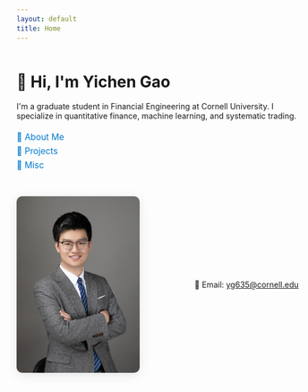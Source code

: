 ```yaml
---
layout: default
title: Home
---
```


<style>
.intro-container {
  display: flex;
  align-items: center;
  justify-content: space-between;
  gap: 40px;
  margin-bottom: 30px;
  flex-wrap: wrap;
}

.intro-text {
  flex: 1;
  min-width: 250px;
}

.intro-image {
  flex-shrink: 0;
  border-radius: 10px;
  box-shadow: 0 4px 20px rgba(0,0,0,0.1);
  max-width: 220px;
}

.links {
  margin-top: 20px;
  font-size: 1.1em;
}

.links a {
  display: block;
  margin: 6px 0;
  color: #007acc;
  text-decoration: none;
}

.links a:hover {
  text-decoration: underline;
}
</style>

<div class="intro-container">
  <div class="intro-text">
    <h1>👋 Hi, I'm <strong>Yichen Gao</strong></h1>
    <p>
      I'm a graduate student in Financial Engineering at Cornell University.  
      I specialize in quantitative finance, machine learning, and systematic trading.
    </p>

  <div class="links">
    <a href="/about/">📄 About Me</a>
    <a href="/projects/">💼 Projects</a>
    <a href="/misc/">🌱 Misc</a>
  </div>
  
  </div>

  <img src="me.jpg" alt="Yichen Gao" class="intro-image">
  <p>
    📧 Email: <a href="mailto:yg635@cornell.edu">yg635@cornell.edu</a>
  </p>

</div>

